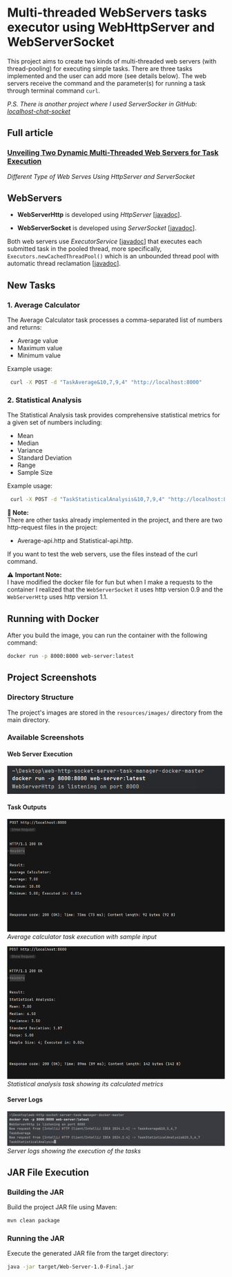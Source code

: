 # Multi-threaded WebServers tasks executor using WebHttpServer and WebServerSocket

This project aims to create two kinds of multi-threaded web servers (with thread-pooling) for executing simple tasks.
There are three tasks implemented and the user can add more (see details below).
The web servers receive the command and the parameter(s) for running a task through terminal command `curl`.

_P.S. There is another project where I used *ServerSocker* in GitHub: [localhost-chat-socket](https://github.com/wagnerjfr/localhost-chat-socket)_

## Full article
### [Unveiling Two Dynamic Multi-Threaded Web Servers for Task Execution](https://levelup.gitconnected.com/unveiling-two-dynamic-multi-threaded-web-servers-for-task-execution-62644e78a04a)
_Different Type of Web Serves Using HttpServer and ServerSocket_

## WebServers
* **WebServerHttp** is developed using *HttpServer* [[javadoc](https://docs.oracle.com/javase/8/docs/jre/api/net/httpserver/spec/com/sun/net/httpserver/HttpServer.html)].

* **WebServerSocket** is developed using *ServerSocket* [[javadoc](https://docs.oracle.com/javase/8/docs/api/java/net/ServerSocket.html)].

Both web servers use *ExecutorService* [[javadoc](https://docs.oracle.com/javase/8/docs/api/java/util/concurrent/ExecutorService.html)] that executes each submitted task in the pooled thread, more specifically, `Executors.newCachedThreadPool()` which is an unbounded thread pool with automatic thread reclamation [[javadoc](https://docs.oracle.com/javase/8/docs/api/java/util/concurrent/Executors.html#newCachedThreadPool--)].

## New Tasks

### 1. Average Calculator
The Average Calculator task processes a comma-separated list of numbers and returns:
- Average value
- Maximum value
- Minimum value

Example usage:
```bash
 curl -X POST -d "TaskAverage&10,7,9,4" "http://localhost:8000"
```
### 2. Statistical Analysis
The Statistical Analysis task provides comprehensive statistical metrics for a given set of numbers including:
- Mean
- Median
- Variance
- Standard Deviation
- Range
- Sample Size

Example usage:
```bash
 curl -X POST -d "TaskStatisticalAnalysis&10,7,9,4" "http://localhost:8000"
```
**📝 Note:**  
There are other tasks already implemented in the project, and
there are two http-request files in the project:
- Average-api.http and Statistical-api.http.
  
If you want to test the web servers, use the files instead of the curl command.


⚠️ **Important Note:**  
I have modified the docker file for fun but when I make a requests to the container I realized that the `WebServerSocket`
it uses http version 0.9 and the `WebServerHttp` uses http version 1.1.

## Running with Docker
After you build the image, you can run the container with the following command:
```bash
docker run -p 8000:8000 web-server:latest
```

## Project Screenshots

### Directory Structure
The project's images are stored in the `resources/images/` directory from the main directory.

### Available Screenshots

#### Web Server Execution
![Server Startup](./src/main/resources/images/server-startup.png)

#### Task Outputs
![Average Task](./src/main/resources/images/average-task.png)
*Average calculator task execution with sample input*

![Statistical Analysis](./src/main/resources/images/stats-task.png)
*Statistical analysis task showing its calculated metrics*

#### Server Logs
![Server Logs](./src/main/resources/images/server-output.png)
*Server logs showing the execution of the tasks*

## JAR File Execution

### Building the JAR
Build the project JAR file using Maven:
```bash
mvn clean package
```
### Running the JAR
Execute the generated JAR file from the target directory:
```bash
java -jar target/Web-Server-1.0-Final.jar
```

